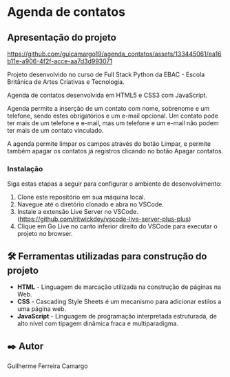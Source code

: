 # Agenda de contatos

## Apresentação do projeto

https://github.com/guicamargo19/agenda_contatos/assets/133445061/ea16b11e-a906-4f2f-acce-aa7d3d993071

Projeto desenvolvido no curso de Full Stack Python da EBAC - Escola Britânica de Artes Criativas e Tecnologia.

Agenda de contatos desenvolvida em HTML5 e CSS3 com JavaScript.

Agenda permite a inserção de um contato com nome, sobrenome e um telefone, sendo estes obrigatórios e um e-mail
opcional. Um contato pode ter mais de um telefone e e-mail, mas um telefone e um e-mail não podem ter mais de um
contato vinculado.

A agenda permite limpar os campos através do botão Limpar, e permite também apagar os contatos já registros clicando
no botão Apagar contatos.

### Instalação

Siga estas etapas a seguir para configurar o ambiente de desenvolvimento:

1. Clone este repositório em sua máquina local.
2. Navegue até o diretório clonado e abra no VSCode.
3. Instale a extensão Live Server no VSCode. (https://github.com/ritwickdey/vscode-live-server-plus-plus)
4. Clique em Go Live no canto inferior direito do VSCode para executar o projeto no browser.

## 🛠️ Ferramentas utilizadas para construção do projeto

* **HTML** - Linguagem de marcação utilizada na construção de páginas na Web.
* **CSS** - Cascading Style Sheets é um mecanismo para adicionar estilos a uma página web.
* **JavaScript** - Linguagem de programação interpretada estruturada, de alto nível com tipagem dinâmica fraca e multiparadigma.

## ✒️ Autor

Guilherme Ferreira Camargo
